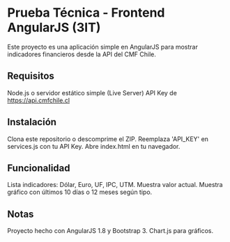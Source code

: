 # Prueba Técnica - Frontend AngularJS (3IT)

Este proyecto es una aplicación simple en AngularJS para mostrar indicadores financieros desde la API del CMF Chile.

## Requisitos

 Node.js o servidor estático simple (Live Server)
 API Key de https://api.cmfchile.cl

## Instalación

 Clona este repositorio o descomprime el ZIP.
 Reemplaza 'API_KEY' en services.js con tu API Key.
 Abre index.html en tu navegador.

## Funcionalidad

 Lista indicadores: Dólar, Euro, UF, IPC, UTM.
 Muestra valor actual.
 Muestra gráfico con últimos 10 días o 12 meses según tipo.

## Notas

 Proyecto hecho con AngularJS 1.8 y Bootstrap 3.
 Chart.js para gráficos.
